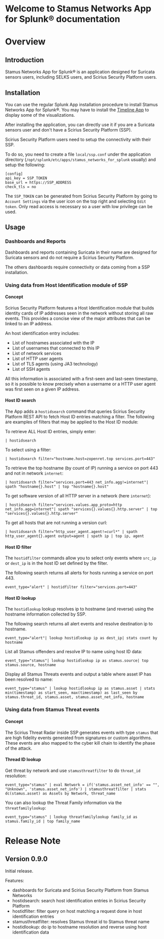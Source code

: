 # Welcome to Stamus Networks App for Splunk® documentation

# Overview

## Introduction

Stamus Networks App for Splunk® is an application designed for Suricata sensors users,
including SELKS users, and Scirius Security Platform users.


## Installation

You can use the regular Splunk App installation procedure to install Stamus Networks App for Splunk®.
You may have to install the [Timeline App](https://splunkbase.splunk.com/app/3120/) to display some of
the visualizations.

After installing the application, you can directly use it if you are a Suricata sensors user and
don't have a Scirius Security Platform (SSP).

Scirius Security Platform users need to setup the connectivity with their SSP.

To do so, you need to create a file `local/ssp.conf` under the application directory (`/opt/splunk/etc/apps/stamus_networks_for_splunk` usually)
and setup the following:

```
[config]
api_key = SSP_TOKEN
base_url = https://SSP_ADDRESS
check_tls = no
```

The `SSP_TOKEN` can be generated from Scirius Security Platform by going to `Account Settings` via the user icon on the top right
and selecting `Edit token`. Only read access is necessary so a user with low privilege can be used.

## Usage

### Dashboards and Reports

Dashboards and reports containing Suricata in their name are designed for Suricata sensors and do not require a Scirius Security Platform.

The others dashboards require connectivity or data coming from a SSP installation.

### Using data from Host Identification module of SSP

#### Concept

Scirius Security Platform features a Host Identification module that builds identity cards of IP addresses seen
in the network without storing all raw events. This provides a concise view of the major attributes that can be linked
to an IP address.

An host identification entry includes:
- List of hostnames associated with the IP
- List of usernames that connected to this IP
- List of network services
- List of HTTP user agents
- List of TLS agents (using JA3 technology)
- List of SSH agents

All this information is associated with a first-seen and last-seen timestamp, so it is possible to know
precisely when a username or a HTTP user agent was first seen on a given IP address.

#### Host ID search

The App adds a `hostidsearch` command that queries Scirius Security Platform REST API to fetch Host ID entries
matching a filter. The following are examples of filters that may be applied to the Host ID module:

To retrieve ALL Host ID entries, simply enter:

```
| hostidsearch
```

To select using a filter:

```
| hostidsearch filter="hostname.host=zopenret.top services.port=443"
```

To retrieve the top hostname (by count of IP) running a service on port 443 and not in network `internet`:

```
| hostidsearch filter="services.port=443 net_info.agg!=internet"| spath "hostname{}.host" | top "hostname{}.host"
```

To get software version of all HTTP server in a network (here `internet`):

```
| hostidsearch filter="services.values.app_proto=http net_info.agg=internet"| spath "services{}.values{}.http.server" | top "services{}.values{}.http.server"
```

To get all hosts that are not running a version curl:

```
| hostidsearch filter="http_user_agent.agent!=curl*" | spath http_user_agent{}.agent output=agent | spath ip | top ip, agent
```

#### Host ID filter

The `hostidfilter` commands allow you to select only events where `src_ip` or `dest_ip` is in the host ID set defined by the filter.

The following search returns all alerts for hosts running a service on port 443.

```
event_type="alert" | hostidfilter filter="services.port=443"
```

#### Host ID lookup

The `hostidlookup` lookup resolves ip to hostname (and reverse) using the hostname information collected by SSP.

The following search returns all alert events and resolve destination ip to hostname.

```
event_type="alert"| lookup hostidlookup ip as dest_ip| stats count by hostname
```

List all Stamus offenders and resolve IP to name using host ID data:

```
event_type="stamus"| lookup hostidlookup ip as stamus.source| top stamus.source, hostname
```

Display all Stamus Threats events and output a table where asset IP has been resolved to name:

```
event_type="stamus" | lookup hostidlookup ip as stamus.asset | stats min(timestamp) as start_seen, max(timestamp) as last_seen by stamus.threat_id, stamus.asset, stamus.asset_net_info, hostname
```

### Using data from Stamus Threat events

#### Concept

The Scirius Threat Radar inside SSP generates events with type `stamus` that are high fidelity events
generated from signatures or custom algorithms. These events are also mapped to the cyber kill chain to identify the phase of the attack.

#### Thread ID lookup


Get threat by network and use `stamusthreatfilter` to do `threat_id` resolution:

```
event_type="stamus" | eval Network = if('stamus.asset_net_info' == "", "Unknown", 'stamus.asset_net_info') | stamusthreatfilter | stats dc(stamus.asset) as Assets by Network, threat_name
```

You can also lookup the Threat Family information via the `threatfamilylookup`:

```
event_type="stamus" | lookup threatfamilylookup family_id as stamus.family_id | top family_name
```


# Release Note

## Version 0.9.0

Initial release.

Features:

- dashboards for Suricata and Scirius Security Platform from Stamus Networks
- hostidsearch: search host identification entries in Scirius Security Platform 
- hostidfilter: filter query on host matching a request done in host identification entries
- stamusthreatfilter: resolves Stamus threat id to Stamus threat name
- hostidlookup: do ip to hostname resolution and reverse using host identification data

